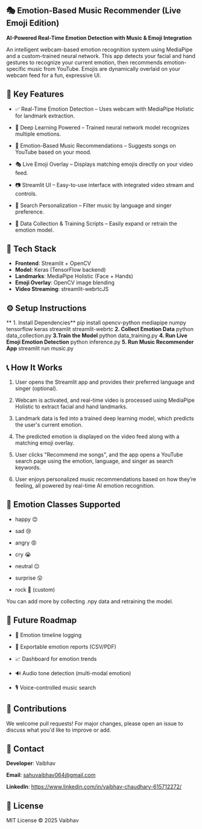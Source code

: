 ## 🎭 Emotion-Based Music Recommender (**Live Emoji Edition**)
**AI-Powered Real-Time Emotion Detection with Music & Emoji Integration**

An intelligent webcam-based emotion recognition system using MediaPipe and a custom-trained neural network. This app detects your facial and hand gestures to recognize your current emotion, then recommends emotion-specific music from YouTube. Emojis are dynamically overlaid on your webcam feed for a fun, expressive UI.

## 🚀 Key Features

- ✅ Real-Time Emotion Detection – Uses webcam with MediaPipe Holistic for landmark extraction.

- 🧠 Deep Learning Powered – Trained neural network model recognizes multiple emotions.

- 🎵 Emotion-Based Music Recommendations – Suggests songs on YouTube based on your mood.

- 🎭 Live Emoji Overlay – Displays matching emojis directly on your video feed.

- 📷 Streamlit UI – Easy-to-use interface with integrated video stream and controls.

- 🔎 Search Personalization – Filter music by language and singer preference.

- 🧪 Data Collection & Training Scripts – Easily expand or retrain the emotion model.

## 🧱 Tech Stack
-  **Frontend**: Streamlit + OpenCV
- **Model**: Keras (TensorFlow backend)
- **Landmarks**: MediaPipe Holistic (Face + Hands)
- **Emoji Overlay**: OpenCV image blending
- **Video Streaming**: streamlit-webrtcJS

## ⚙️ Setup Instructions
** 1. Install Dependencies**
pip install opencv-python mediapipe numpy tensorflow keras streamlit streamlit-webrtc
**2. Collect Emotion Data**
python data_collection.py
**3.Train the Model**
python data_training.py
**4. Run Live Emoji Emotion Detection**
python inference.py
**5. Run Music Recommender App**
streamlit run music.py

## 📞 How It Works

1. User opens the Streamlit app and provides their preferred language and singer (optional).

2. Webcam is activated, and real-time video is processed using MediaPipe Holistic to extract facial and hand landmarks.

3. Landmark data is fed into a trained deep learning model, which predicts the user's current emotion.

4. The predicted emotion is displayed on the video feed along with a matching emoji overlay.

5. User clicks "Recommend me songs", and the app opens a YouTube search page using the emotion, language, and singer as search keywords.

6. User enjoys personalized music recommendations based on how they’re feeling, all powered by real-time AI emotion recognition.

## 🎯 Emotion Classes Supported
- happy 😊

- sad 😢

- angry 😡

- cry 😭

- neutral 😐

- surprise 😲

- rock 🤘 (custom)

 You can add more by collecting .npy data and retraining the model.

## 🧠 Future Roadmap
- 📄 Emotion timeline logging

- 📁 Exportable emotion reports (CSV/PDF)

- 📈 Dashboard for emotion trends

- 🔊 Audio tone detection (multi-modal emotion)

- 🎙️ Voice-controlled music search



## 🤝 Contributions
We welcome pull requests! For major changes, please open an issue to discuss what you'd like to improve or add.

## 📧 Contact
**Developer**: Vaibhav

**Email**: sahuvaibhav064@gmail.com

**LinkedIn**: https://www.linkedin.com/in/vaibhav-chaudhary-615712272/

## 📜 License
MIT License © 2025 Vaibhav
